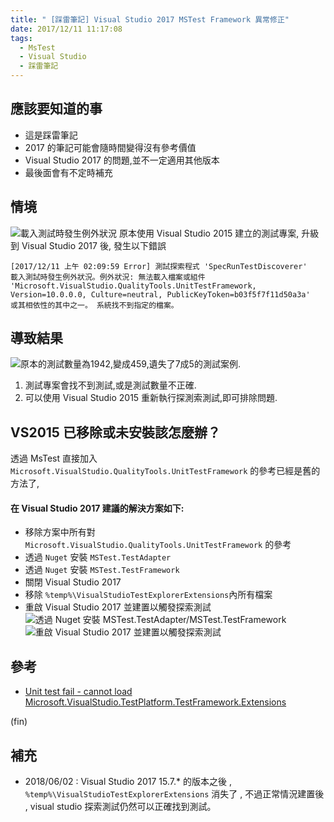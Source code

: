 ```yaml
---
title: " [踩雷筆記] Visual Studio 2017 MSTest Framework 異常修正"
date: 2017/12/11 11:17:08
tags:
  - MsTest
  - Visual Studio
  - 踩雷筆記
---
```


## 應該要知道的事

- 這是踩雷筆記
- 2017 的筆記可能會隨時間變得沒有參考價值
- Visual Studio 2017 的問題,並不一定適用其他版本
- 最後面會有不定時補充

## 情境

![載入測試時發生例外狀況](https://i.imgur.com/FDDtc9V.jpg)
原本使用 Visual Studio 2015 建立的測試專案,
升級到 Visual Studio 2017 後, 發生以下錯誤

```
[2017/12/11 上午 02:09:59 Error] 測試探索程式 'SpecRunTestDiscoverer'
載入測試時發生例外狀況。例外狀況: 無法載入檔案或組件
'Microsoft.VisualStudio.QualityTools.UnitTestFramework,
Version=10.0.0.0, Culture=neutral, PublicKeyToken=b03f5f7f11d50a3a'
或其相依性的其中之一。 系統找不到指定的檔案。
```

## 導致結果

![原本的測試數量為1942,變成459,遺失了7成5的測試案例.](https://i.imgur.com/2REPRzG.jpg)

1. 測試專案會找不到測試,或是測試數量不正確.
2. 可以使用 Visual Studio 2015 重新執行探測索測試,即可排除問題.

## VS2015 已移除或未安裝該怎麼辦？

透過 MsTest 直接加入
`Microsoft.VisualStudio.QualityTools.UnitTestFramework`
的參考已經是舊的方法了,

#### 在 Visual Studio 2017 建議的解決方案如下:

- 移除方案中所有對 `Microsoft.VisualStudio.QualityTools.UnitTestFramework` 的參考
- 透過 `Nuget` 安裝 `MSTest.TestAdapter`
- 透過 `Nuget` 安裝 `MSTest.TestFramework`
- 關閉 Visual Studio 2017
- 移除 `%temp%\VisualStudioTestExplorerExtensions`內所有檔案
- 重啟 Visual Studio 2017 並建置以觸發探索測試
  ![透過 Nuget 安裝 MSTest.TestAdapter/MSTest.TestFramework](https://i.imgur.com/RPI77KN.jpg)
  ![重啟 Visual Studio 2017 並建置以觸發探索測試](https://i.imgur.com/JQ7zf2S.jpg)

## 參考

- [Unit test fail - cannot load Microsoft.VisualStudio.TestPlatform.TestFramework.Extensions](https://developercommunity.visualstudio.com/content/problem/14673/unit-test-fail-cannot-load-microsoftvisualstudiote.html)

(fin)

## 補充

- 2018/06/02 :
  Visual Studio 2017 15.7.\* 的版本之後 ,
  `%temp%\VisualStudioTestExplorerExtensions` 消失了 ,
  不過正常情況建置後 , visual studio 探索測試仍然可以正確找到測試。
